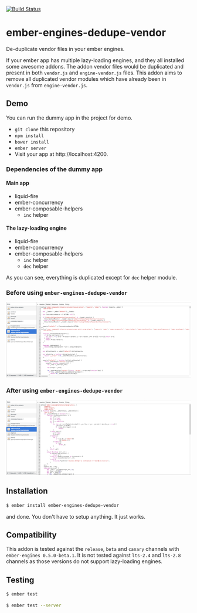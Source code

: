 [![Build Status](https://travis-ci.org/Cryrivers/ember-engines-dedupe-vendor.svg?branch=master)](https://travis-ci.org/Cryrivers/ember-engines-dedupe-vendor)

# ember-engines-dedupe-vendor
De-duplicate vendor files in your ember engines.

If your ember app has multiple lazy-loading engines, and they all installed some awesome addons. The addon vendor files would be duplicated and present in both `vendor.js` and `engine-vendor.js` files. This addon aims to remove all duplicated vendor modules which have already been in `vendor.js` from `engine-vendor.js`.

## Demo
You can run the dummy app in the project for demo.
- `git clone` this repository
- `npm install`
- `bower install`
- `ember server`
- Visit your app at http://localhost:4200.

### Dependencies of the dummy app
#### Main app
- liquid-fire
- ember-concurrency
- ember-composable-helpers
  - `inc` helper

#### The lazy-loading engine
- liquid-fire
- ember-concurrency
- ember-composable-helpers
  - `inc` helper
  - `dec` helper

As you can see, everything is duplicated except for `dec` helper module.

### Before using `ember-engines-dedupe-vendor`
![Before](https://raw.githubusercontent.com/Cryrivers/ember-engines-dedupe-vendor/master/misc/before.png)

### After using `ember-engines-dedupe-vendor`
![After](https://raw.githubusercontent.com/Cryrivers/ember-engines-dedupe-vendor/master/misc/after.png)

## Installation
```sh
$ ember install ember-engines-dedupe-vendor
```
and done. You don't have to setup anything. It just works.

## Compatibility
This addon is tested against the `release`, `beta` and `canary` channels with `ember-engines 0.5.0-beta.1`. It is not tested against `lts-2.4` and `lts-2.8` channels as those versions do not support lazy-loading engines.

## Testing
```sh
$ ember test
```

```sh
$ ember test --server
```
